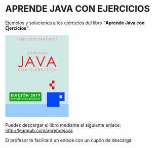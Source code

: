 # APRENDE JAVA CON EJERCICIOS

Ejemplos y soluciones a los ejercicios del libro **"Aprende Java con Ejercicios"**.

<a href="https://leanpub.com/aprendejava">![Aprende Java con Ejercicios](title_page.png)</a>

Puedes descargar el libro mediante el siguiente enlace:
<http://leanpub.com/aprendejava>

El profesor te facilitará un enlace con un cupón de descarga
